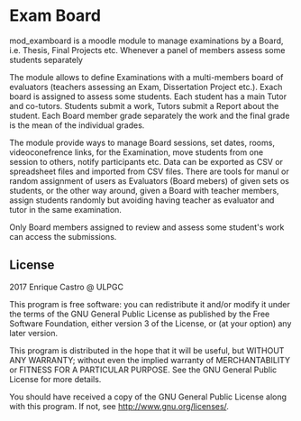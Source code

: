 # Exam Board #

mod_examboard is a moodle module to manage examinations by a Board, i.e. Thesis, Final Projects etc. Whenever a panel of members assess some students separately

The module allows to define Examinations with a multi-members board of evaluators (teachers assessing an Exam, Dissertation Project etc.). Exach board is assigned to assess some students. Each student has a main Tutor and co-tutors. 
Students submit a work, Tutors submit a Report about the student. Each Board member grade separately the work and the final grade is the mean of the individual grades. 

The module provide ways to manage Board sessions, set dates, rooms, videoconefrence links, for the Examination, move students from one session to others, notify participants etc. Data can be exported as CSV or spreadsheet files and imported from CSV files. There are tools for manul or random assignment of users as Evaluators (Board mebers) of given sets os students, or the other way around, given a Board with teacher members, assign students randomly but avoiding having teacher as evaluator and tutor in the same examination. 

Only Board members assigned to review and assess some student's work can access the submissions. 


## License ##

2017 Enrique Castro @ ULPGC

This program is free software: you can redistribute it and/or modify it under
the terms of the GNU General Public License as published by the Free Software
Foundation, either version 3 of the License, or (at your option) any later
version.

This program is distributed in the hope that it will be useful, but WITHOUT ANY
WARRANTY; without even the implied warranty of MERCHANTABILITY or FITNESS FOR A
PARTICULAR PURPOSE.  See the GNU General Public License for more details.

You should have received a copy of the GNU General Public License along with
this program.  If not, see <http://www.gnu.org/licenses/>.



